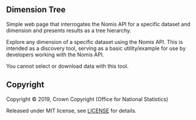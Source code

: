 Dimension Tree
--------------

Simple web page that interrogates the Nomis API for a specific dataset and dimension and presents results as a tree hierarchy.

Explore any dimension of a specific dataset using the Nomis API. This is intended as a discovery tool,
serving as a basic utility/example for use by developers working with the Nomis API.

You cannot select or download data with this tool.

Copyright
---------
Copyright ©‎ 2019, Crown Copyright (Office for National Statistics)

Released under MIT license, see [LICENSE](LICENSE) for details.